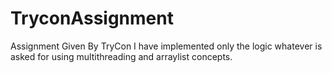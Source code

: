 # TryconAssignment
Assignment Given By TryCon
I have implemented only the logic whatever is asked for using multithreading and arraylist concepts.
